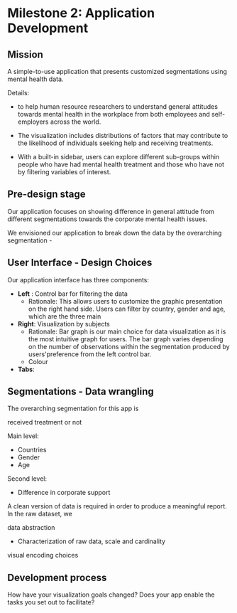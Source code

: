 # Milestone 2: Application Development


## Mission

A simple-to-use application that presents customized segmentations using mental health data.

Details:
- to help human resource researchers to understand general attitudes towards mental health in the workplace from both employees and self-employers across the world. 

- The visualization includes distributions of factors that may contribute to the likelihood of individuals seeking help and receiving treatments. 

- With a built-in sidebar, users can explore different sub-groups within people who have had mental health treatment and those who have not by filtering variables of interest.


## Pre-design stage

Our application focuses on showing difference in general attitude from different segmentations towards the corporate mental health issues.

We envisioned our application to break down the data by the overarching segmentation - 


## User Interface - Design Choices

Our application interface has three components:

 - **Left** : Control bar for filtering the data
     - Rationale: This allows users to customize the graphic presentation on the right hand side. Users can filter by country, gender and age, which are the three main 
 - **Right**: Visualization by subjects
     - Rationale: Bar graph is our main choice for data visualization as it is the most intuitive graph for users. The bar graph varies depending on the number of observations within the segmentation produced by users'preference from the left control bar.
     - Colour
 - **Tabs**: 



## Segmentations - Data wrangling 

The overarching segmentation for this app is 

received treatment or not



Main level:

- Countries
- Gender
- Age

Second level:

- Difference in corporate support 



A clean version of data is required in order to produce a meaningful report. In the raw dataset, we  

data abstraction 

- Characterization of raw data, scale and cardinality


visual encoding choices


## Development process


How have your visualization goals changed?
Does your app enable the tasks you set out to facilitate?


